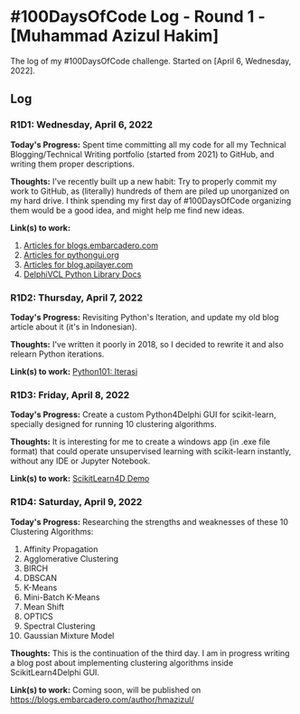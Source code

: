 # #100DaysOfCode Log - Round 1 - [Muhammad Azizul Hakim]

The log of my #100DaysOfCode challenge. Started on [April 6, Wednesday, 2022].

## Log

### R1D1: Wednesday, April 6, 2022

**Today's Progress:** Spent time committing all my code for all my Technical Blogging/Technical Writing portfolio (started from 2021) to GitHub, and writing them proper descriptions.

**Thoughts:** I've recently built up a new habit: Try to properly commit my work to GitHub, as (literally) hundreds of them are piled up unorganized on my hard drive. I think spending my first day of #100DaysOfCode organizing them would be a good idea, and might help me find new ideas.

**Link(s) to work:**
1. [Articles for blogs.embarcadero.com](https://github.com/MuhammadAzizulHakim/embarcaderoBlog-repo)
2. [Articles for pythongui.org](https://github.com/MuhammadAzizulHakim/pythongui.orgRepo_Python4Delphi-Python-Libraries)
3. [Articles for blog.apilayer.com](https://github.com/MuhammadAzizulHakim/apilayerBlog-repo)
4. [DelphiVCL Python Library Docs](https://github.com/MuhammadAzizulHakim/pythongui.orgRepo_DelphiVCL4Python-Docs)

### R1D2: Thursday, April 7, 2022

**Today's Progress:** Revisiting Python's Iteration, and update my old blog article about it (it's in Indonesian).

**Thoughts:** I've written it poorly in 2018, so I decided to rewrite it and also relearn Python iterations. 

**Link(s) to work:** [Python101: Iterasi](https://hkalabs.com/blog/python101-mengenal-iterasi-dengan-python/)

### R1D3: Friday, April 8, 2022

**Today's Progress:** Create a custom Python4Delphi GUI for scikit-learn, specially designed for running 10 clustering algorithms.

**Thoughts:** It is interesting for me to create a windows app (in .exe file format) that could operate unsupervised learning with scikit-learn instantly, without any IDE or Jupyter Notebook. 

**Link(s) to work:** [ScikitLearn4D Demo](https://github.com/MuhammadAzizulHakim/embarcaderoBlog-repo/tree/main/Article20%20-%20ScikitLearn4D%20Demo)

### R1D4: Saturday, April 9, 2022

**Today's Progress:** Researching the strengths and weaknesses of these 10 Clustering Algorithms:
1. Affinity Propagation
2. Agglomerative Clustering
3. BIRCH
4. DBSCAN
5. K-Means
6. Mini-Batch K-Means
7. Mean Shift
8. OPTICS
9. Spectral Clustering
10. Gaussian Mixture Model

**Thoughts:** This is the continuation of the third day. I am in progress writing a blog post about implementing clustering algorithms inside ScikitLearn4Delphi GUI.

**Link(s) to work:** Coming soon, will be published on https://blogs.embarcadero.com/author/hmazizul/

